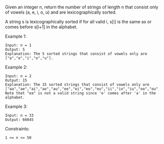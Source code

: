 Given an integer n, return the number of strings of length n that consist only of vowels (a, e, i, o, u) and are lexicographically sorted.

A string s is lexicographically sorted if for all valid i, s[i] is the same as or comes before s[i+1] in the alphabet.

Example 1:

    Input: n = 1
    Output: 5
    Explanation: The 5 sorted strings that consist of vowels only are ["a","e","i","o","u"].

Example 2:

    Input: n = 2
    Output: 15
    Explanation: The 15 sorted strings that consist of vowels only are
    ["aa","ae","ai","ao","au","ee","ei","eo","eu","ii","io","iu","oo","ou","uu"].
    Note that "ea" is not a valid string since 'e' comes after 'a' in the alphabet.

Example 3:

    Input: n = 33
    Output: 66045

Constraints:

    1 <= n <= 50
